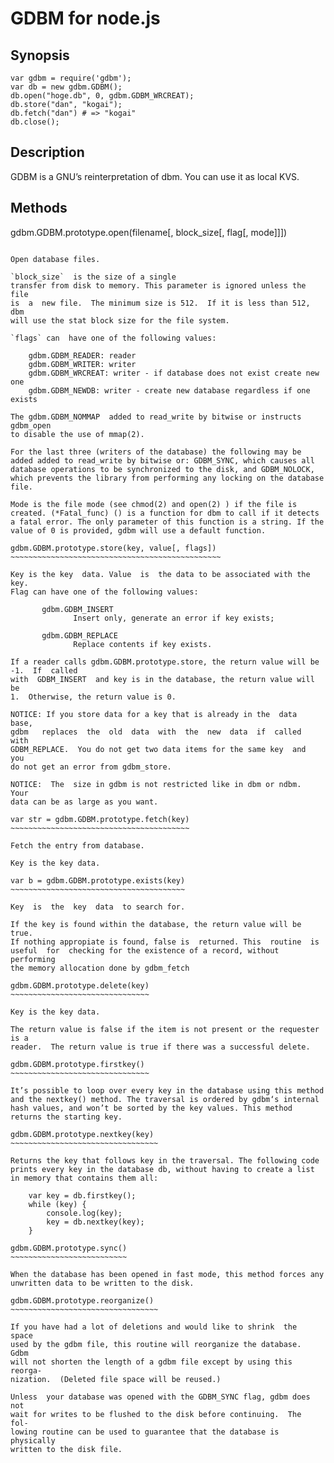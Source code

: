 GDBM for node.js
================

Synopsis
--------

	var gdbm = require('gdbm');
	var db = new gdbm.GDBM();
	db.open("hoge.db", 0, gdbm.GDBM_WRCREAT);
	db.store("dan", "kogai");
	db.fetch("dan") # => "kogai"
	db.close();

Description
------------

GDBM is a GNU’s reinterpretation of dbm. You can use it as local KVS.

Methods
-------

gdbm.GDBM.prototype.open(filename[, block_size[, flag[, mode]]])
~~~~~~~~~~~~~~~~~~~~~~~~~~~~~~~~~~~~~~~~~~~~~~~~~~~~~~~~~~~~~~~~~

Open database files.

`block_size`  is the size of a single
transfer from disk to memory. This parameter is ignored unless the file
is  a  new file.  The minimum size is 512.  If it is less than 512, dbm
will use the stat block size for the file system.

`flags` can  have one of the following values:

	gdbm.GDBM_READER: reader
	gdbm.GDBM_WRITER: writer
	gdbm.GDBM_WRCREAT: writer - if database does not exist create new one
	gdbm.GDBM_NEWDB: writer - create new database regardless if one exists

The gdbm.GDBM_NOMMAP  added to read_write by bitwise or instructs gdbm_open
to disable the use of mmap(2).

For the last three (writers of the database) the following may be added added to read_write by bitwise or: GDBM_SYNC, which causes all database operations to be synchronized to the disk, and GDBM_NOLOCK, which prevents the library from performing any locking on the database file. 

Mode is the file mode (see chmod(2) and open(2) ) if the file is created. (*Fatal_func) () is a function for dbm to call if it detects a fatal error. The only parameter of this function is a string. If the value of 0 is provided, gdbm will use a default function.

gdbm.GDBM.prototype.store(key, value[, flags])
~~~~~~~~~~~~~~~~~~~~~~~~~~~~~~~~~~~~~~~~~~~~~~~

Key is the key  data. Value  is  the data to be associated with the key.
Flag can have one of the following values:

       gdbm.GDBM_INSERT
              Insert only, generate an error if key exists;

       gdbm.GDBM_REPLACE
              Replace contents if key exists.

If a reader calls gdbm.GDBM.prototype.store, the return value will be  -1.  If  called
with  GDBM_INSERT  and key is in the database, the return value will be
1.  Otherwise, the return value is 0.

NOTICE: If you store data for a key that is already in the  data  base,
gdbm   replaces  the  old  data  with  the  new  data  if  called  with
GDBM_REPLACE.  You do not get two data items for the same key  and  you
do not get an error from gdbm_store.

NOTICE:  The  size in gdbm is not restricted like in dbm or ndbm.  Your
data can be as large as you want.

var str = gdbm.GDBM.prototype.fetch(key)
~~~~~~~~~~~~~~~~~~~~~~~~~~~~~~~~~~~~~~~~

Fetch the entry from database.

Key is the key data.

var b = gdbm.GDBM.prototype.exists(key)
~~~~~~~~~~~~~~~~~~~~~~~~~~~~~~~~~~~~~~~

Key  is  the  key  data  to search for.

If the key is found within the database, the return value will be true.
If nothing appropiate is found, false is  returned. This  routine  is
useful  for  checking for the existence of a record, without performing
the memory allocation done by gdbm_fetch

gdbm.GDBM.prototype.delete(key)
~~~~~~~~~~~~~~~~~~~~~~~~~~~~~~~

Key is the key data.

The return value is false if the item is not present or the requester is a
reader.  The return value is true if there was a successful delete.

gdbm.GDBM.prototype.firstkey()
~~~~~~~~~~~~~~~~~~~~~~~~~~~~~~~

It’s possible to loop over every key in the database using this method and the nextkey() method. The traversal is ordered by gdbm‘s internal hash values, and won’t be sorted by the key values. This method returns the starting key.  

gdbm.GDBM.prototype.nextkey(key)
~~~~~~~~~~~~~~~~~~~~~~~~~~~~~~~~~

Returns the key that follows key in the traversal. The following code prints every key in the database db, without having to create a list in memory that contains them all:

    var key = db.firstkey();
    while (key) {
        console.log(key);
        key = db.nextkey(key);
    }

gdbm.GDBM.prototype.sync()
~~~~~~~~~~~~~~~~~~~~~~~~~~

When the database has been opened in fast mode, this method forces any unwritten data to be written to the disk.

gdbm.GDBM.prototype.reorganize()
~~~~~~~~~~~~~~~~~~~~~~~~~~~~~~~~~

If you have had a lot of deletions and would like to shrink  the  space
used by the gdbm file, this routine will reorganize the database.  Gdbm
will not shorten the length of a gdbm file except by using this reorga-
nization.  (Deleted file space will be reused.)

Unless  your database was opened with the GDBM_SYNC flag, gdbm does not
wait for writes to be flushed to the disk before continuing.  The  fol-
lowing routine can be used to guarantee that the database is physically
written to the disk file.
